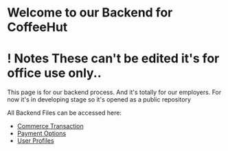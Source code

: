 # Welcome to our Backend for CoffeeHut #

# ! Notes These can't be edited it's for office use only.. #

This page is for our backend process. And it's totally for our employers. For now it's in developing stage so it's opened as a public repository

All Backend Files can be accessed here:

* [Commerce Transaction](https://github.com/Moh2399/CoffeeHut_Backend/blob/main/commerce_transaction.md)
* [Payment Options](https://github.com/Moh2399/CoffeeHut_Backend/blob/main/payment_options.md)
* [User Profiles](https://github.com/Moh2399/CoffeeHut_Backend/blob/main/user_profiles.md)